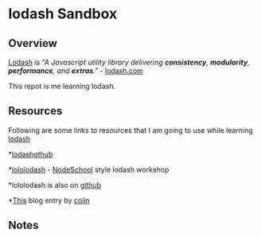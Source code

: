 # lodash Sandbox

## Overview

[Lodash](https://lodash.com) is *"A Javascript utility library delivering
**consistency**, **modularity**, **performance**, and **extras**."* - [lodash.com](https://lodash.com)

This repot is me learning lodash.

## Resources

Following are some links to resources that I am going to use while learning
[lodash](https://lodash.com)

*[lodashgthub](https://github.com/lodash/lodash)

*[lololodash](http://nodeschool.io) - [NodeSchool](http://nodeschool.io) style lodash workshop

*lololodash is also on [github](https://github.com/mdunisch/lololodash)

*[This](http://colintoh.com/blog/lodash-10-javascript-utility-functions-stop-rewriting) blog entry by [colin](http://colintoh.com)

## Notes
